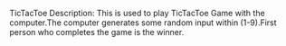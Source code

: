TicTacToe Description:
This is used to play TicTacToe Game with the computer.The computer generates some random input within (1-9).First person who 
completes the game is the winner.
